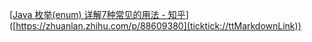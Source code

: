 [[Java 枚举(enum) 详解7种常见的用法 - 知乎](https://zhuanlan.zhihu.com/p/88609380)]([https://zhuanlan.zhihu.com/p/88609380](ticktick://ttMarkdownLink))

